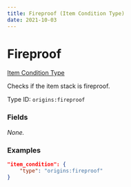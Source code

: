 ```yaml
---
title: Fireproof (Item Condition Type)
date: 2021-10-03
---
```


# Fireproof

[Item Condition Type](../item_condition_types.md)

Checks if the item stack is fireproof.

Type ID: `origins:fireproof`


### Fields

_None._


### Examples

```json
"item_condition": {
    "type": "origins:fireproof"
}
```
